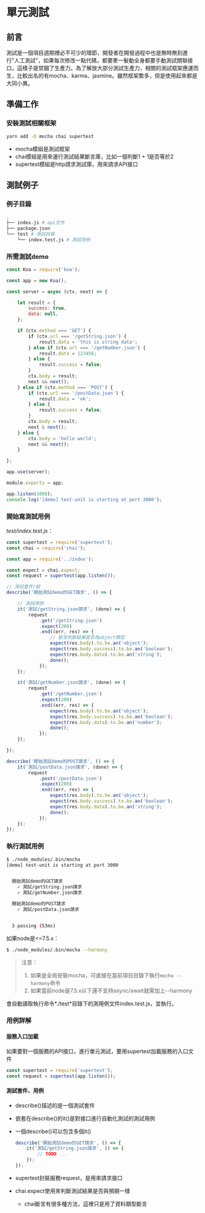 # 單元測試

## 前言

測試是一個項目週期裡必不可少的環節，開發者在開發過程中也是無時無刻進行"人工測試"，如果每次修改一點代碼，都要牽一髮動全身都要手動測試關聯接口，這樣子是禁錮了生產力。為了解放大部分測試生產力，相關的測試框架應運而生，比較出名的有mocha、karma、jasmine。雖然框架繁多，但是使用起來都是大同小異。

## 準備工作

### 安裝測試相關框架

```sh
yarn add -D mocha chai supertest
```

- mocha模組是測試框架
- chai模組是用來運行測試結果斷言庫，比如一個判斷1 + 1是否等於2
- supertest模組是http請求測試庫，用來請求API接口

## 測試例子

### 例子目錄

```sh
.
├── index.js # api文件
├── package.json
└── test # 測試目錄
    └── index.test.js # 測試用例
```

### 所需測試demo

```js
const Koa = require('koa');

const app = new Koa();

const server = async (ctx, next) => {

    let result = {
        success: true,
        data: null,
    };

    if (ctx.method === 'GET') {
        if (ctx.url === '/getString.json') {
            result.data = 'this is string data';
        } else if (ctx.url === '/getNumber.json') {
            result.data = 123456;
        } else {
            result.success = false;
        }
        ctx.body = result;
        next && next();
    } else if (ctx.method === 'POST') {
        if (ctx.url === '/postData.json') {
            result.data = 'ok';
        } else {
            result.success = false;
        }
        ctx.body = result;
        next & next();
    } else {
        ctx.body = 'hello world';
        next && next();
    }

};

app.use(server);

module.exports = app;

app.listen(3000);
console.log('[demo] test-unit is starting at port 3000');
```

### 開始寫測試用例

_test/index.test.js_：

```js
const supertest = require('supertest');
const chai = require('chai');

const app = require('../index');

const expect = chai.expect;
const request = supertest(app.listen());

// 測試套件/組
describe('開始測試demo的GET請求', () => {

    // 測試用例
    it('測試/getString.json請求', (done) => {
        request
            .get('/getString.json')
            .expect(200)
            .end((err, res) => {
                // 斷言判斷結果是否為object類型
                expect(res.body).to.be.an('object');
                expect(res.body.success).to.be.an('boolean');
                expect(res.body.data).to.be.an('string');
                done();
            });
    });

    it('測試/getNumber.json請求', (done) => {
        request
            .get('/getNumber.json')
            .expect(200)
            .end((err, res) => {
                expect(res.body).to.be.an('object');
                expect(res.body.success).to.be.an('boolean');
                expect(res.body.data).to.be.an('number');
                done();
            });
    });

});

describe('開始測試demo的POST請求', () => {
    it('測試/postData.json請求', (done) => {
        request
            .post('/postData.json')
            .expect(200)
            .end((err, res) => {
                expect(res.body).to.be.an('object');
                expect(res.body.success).to.be.an('boolean');
                expect(res.body.data).to.be.an('string');
                done();
            });
    });
});
```

### 執行測試用例

```sh
$ ./node_modules/.bin/mocha 
[demo] test-unit is starting at port 3000


  開始測試demo的GET請求
    ✓ 測試/getString.json請求
    ✓ 測試/getNumber.json請求

  開始測試demo的POST請求
    ✓ 測試/postData.json請求


  3 passing (53ms)


```

如果node是<=7.5.x：

```sh
$ ./node_modules/.bin/mocha --harmony
```

>注意：
>
>1. 如果是全局安裝mocha，可直接在當前項目目錄下執行`mocha --harmony`命令
>2. 如果當前node是7.5.x以下還不支持async/await就需加上--harmony


會自動讀取執行命令*./test*目錄下的測用例文件index.test.js，並執行。

### 用例詳解

#### 服務入口加載

如果要對一個服務的API接口，進行單元測試，要用supertest加載服務的入口文件

```js
const supertest = require('supertest');
const request = supertest(app.listen());
```

#### 測試套件、用例

- describe()描述的是一個測試套件
- 嵌套在describe()的it()是對接口進行自動化測試的測試用例
- 一個describe()可以包含多個it()

    ```js
    describe('開始測試demo的GET請求', () => {
        it('測試/getString.json請求', () => {
            // TODO ...
        });
    });
    ````

- supertest封裝服務request，是用來請求接口
- chai.expect使用來判斷測試結果是否與預期一樣

  - chai斷言有很多種方法，這裡只是用了資料類型斷言
